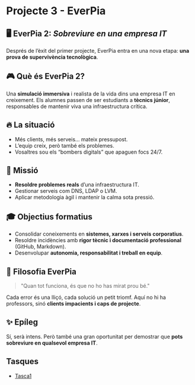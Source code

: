 # Projecte 3 - EverPia

## 🖥️ EverPia 2: *Sobreviure en una empresa IT*

Després de l’èxit del primer projecte, EverPia entra en una nova etapa: **una prova de supervivència tecnològica**.

## 🎮 Què és EverPia 2?
Una **simulació immersiva** i realista de la vida dins una empresa IT en creixement. Els alumnes passen de ser estudiants a **tècnics júnior**, responsables de mantenir viva una infraestructura crítica.

## 🔥 La situació
- Més clients, més serveis… mateix pressupost.
- L’equip creix, però també els problemes.
- Vosaltres sou els “bombers digitals” que apaguen focs 24/7.

## 🎯 Missió
- **Resoldre problemes reals** d’una infraestructura IT.
- Gestionar serveis com DNS, LDAP o LVM.
- Aplicar metodologia àgil i mantenir la calma sota pressió.

## 🎓 Objectius formatius
- Consolidar coneixements en **sistemes, xarxes i serveis corporatius**.
- Resoldre incidències amb **rigor tècnic i documentació professional** (GitHub, Markdown).
- Desenvolupar **autonomia, responsabilitat i treball en equip**.

## 💬 Filosofia EverPia
> "Quan tot funciona, és que no ho has mirat prou bé."

Cada error és una lliçó, cada solució un petit triomf. Aquí no hi ha professors, sinó **clients impacients i caps de projecte**.

## ✨ Epíleg
Sí, serà intens. Però també una gran oportunitat per demostrar que **pots sobreviure en qualsevol empresa IT**.

## Tasques
- [Tasca1](/Tasca01)
